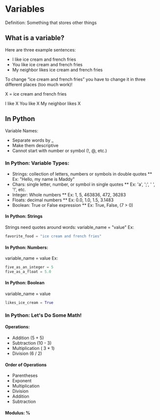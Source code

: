 # Variables
Definition: Something that stores other things
## What is a variable? 
Here are three example sentences: 

* I like ice cream and french fries
* You like ice cream and french fries
* My neighbor likes ice cream and french fries

To change “ice cream and french fries” you have to change it in three different places (too much work)!

X = ice cream and french fries

I like X
You like X
My neighbor likes X

## In Python
Variable Names:
* Separate words by _
* Make them descriptive
* Cannot start with number or symbol (!, @, etc.)

### In Python: Variable Types:
* Strings: collection of letters, numbers or symbols in double quotes
** Ex: "Hello, my name is Maddy"
* Chars: single letter, number, or symbol in single quotes
** Ex: 'a', ';', ' ', '!', etc.
* Integer: Whole numbers
** Ex: 1, 5, 463836, 472, 36283
* Floats: decimal numbers
** Ex: 0.0, 1.0, 1.5, 3.1483
* Boolean: True or False expression
** Ex: True, False, (7 > 0)

#### In Python: Strings
Strings need quotes around words:
variable_name = "value"
Ex:
```python
favorite_food = "ice cream and french fries"
```
#### In Python: Numbers:
variable_name = value
Ex:
```python
five_as_an_integer = 5
five_as_a_float = 5.0
```
#### In Python: Boolean
variable_name = value
```python
likes_ice_cream = True
```
### In Python: Let's Do Some Math!
#### Operations:
* Addition (5 \+ 5)
* Subtraction (10 \- 3)
* Multiplication ( 3 \* 1)
* Division (6 \/ 2)
#### Order of Operations
* Parentheses
* Exponent
* Multiplication
* Division
* Addition
* Subtraction
#### Modulus: %
